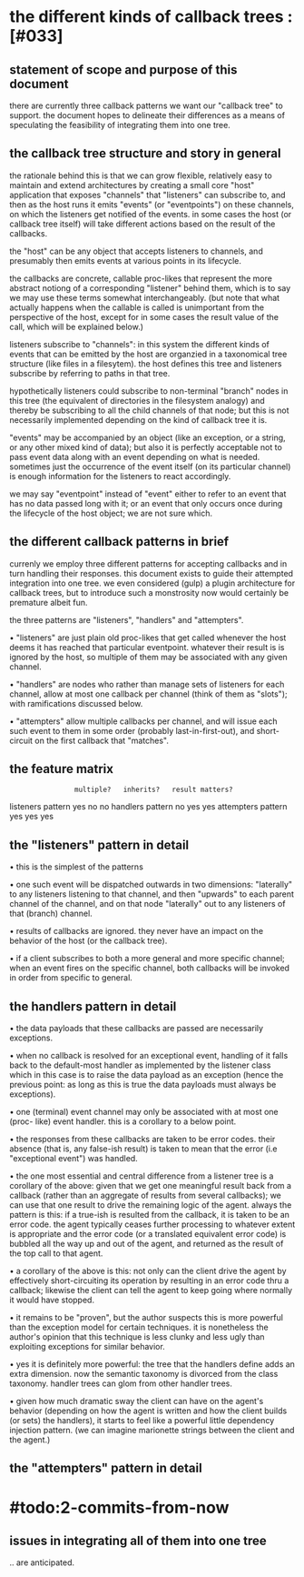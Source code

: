 # the different kinds of callback trees :[#033]

## statement of scope and purpose of this document

there are currently three callback patterns we want our "callback tree"
to support. the document hopes to delineate their differences as a means
of speculating the feasibility of integrating them into one tree.


## the callback tree structure and story in general

the rationale behind this is that we can grow flexible, relatively easy to
maintain and extend architectures by creating a small core "host" application
that exposes "channels" that "listeners" can subscribe to, and then as the
host runs it emits "events" (or "eventpoints") on these channels, on which
the listeners get notified of the events. in some cases the host (or callback
tree itself) will take different actions based on the result of the callbacks.

the "host" can be any object that accepts listeners to channels, and
presumably then emits events at various points in its lifecycle.

the callbacks are concrete, callable proc-likes that represent the more
abstract notiong of a corresponding "listener" behind them, which is to say we
may use these terms somewhat interchangeably. (but note that what actually
happens when the callable is called is unimportant from the perspective of the
host, except for in some cases the result value of the call, which will be
explained below.)

listeners subscribe to "channels": in this system the different kinds of
events that can be emitted by the host are organzied in a taxonomical tree
structure (like files in a filesytem). the host defines this tree and
listeners subscribe by referring to paths in that tree.

hypothetically listeners could subscribe to non-terminal "branch" nodes in
this tree (the equivalent of directories in the filesystem analogy) and
thereby be subscribing to all the child channels of that node; but this is not
necessarily implemented depending on the kind of callback tree it is.

"events" may be accompanied by an object (like an exception, or a string, or
any other mixed kind of data); but also it is perfectly acceptable not to pass
event data along with an event depending on what is needed. sometimes just the
occurrence of the event itself (on its particular channel) is enough
information for the listeners to react accordingly.

we may say "eventpoint" instead of "event" either to refer to an event that
has no data passed long with it; or an event that only occurs once during the
lifecycle of the host object; we are not sure which.



## the different callback patterns in brief

currenly we employ three different patterns for accepting callbacks and in
turn handling their responses. this document exists to guide their attempted
integration into one tree. we even considered (gulp) a plugin architecture
for callback trees, but to introduce such a monstrosity now would certainly
be premature albeit fun.

the three patterns are "listeners", "handlers" and "attempters".

• "listeners" are just plain old proc-likes that get called whenever the host
  deems it has reached that particular eventpoint. whatever their result is
  is ignored by the host, so multiple of them may be associated with any given
  channel.

• "handlers" are nodes who rather than manage sets of listeners for each
  channel, allow at most one callback per channel (think of them as "slots");
  with ramifications discussed below.

• "attempters" allow multiple callbacks per channel, and will issue each such
  event to them in some order (probably last-in-first-out), and short-circuit
  on the first callback that "matches".



## the feature matrix

                    multiple?   inherits?   result matters?
listeners pattern         yes          no               no
handlers pattern           no         yes              yes
attempters pattern        yes         yes              yes



## the "listeners" pattern in detail

• this is the simplest of the patterns

• one such event will be dispatched outwards in two dimensions: "laterally"
  to any listeners listening to that channel, and then "upwards" to each
  parent channel of the channel, and on that node "laterally" out to any
  listeners of that (branch) channel.

• results of callbacks are ignored. they never have an impact on the behavior
  of the host (or the callback tree).

• if a client subscribes to both a more general and more specific channel;
  when an event fires on the specific channel, both callbacks will be invoked
  in order from specific to general.


## the handlers pattern in detail

• the data payloads that these callbacks are passed are necessarily
  exceptions.

• when no callback is resolved for an exceptional event, handling of it falls
  back to the default-most handler as implemented by the listener class which
  in this case is to raise the data payload as an exception (hence the
  previous point: as long as this is true the data payloads must always be
  exceptions).

• one (terminal) event channel may only be associated with at most one (proc-
  like) event handler. this is a corollary to a below point.

• the responses from these callbacks are taken to be error codes. their
  absence (that is, any false-ish result) is taken to mean that the error (i.e
  "exceptional event") was handled.

• the one most essential and central difference from a listener tree is a
  corollary of the above: given that we get one meaningful result back from a
  callback (rather than an aggregate of results from several callbacks); we
  can use that one result to drive the remaining logic of the agent. always
  the pattern is this: if a true-ish is resulted from the callback, it is
  taken to be an error code. the agent typically ceases further processing to
  whatever extent is appropriate and the error code (or a translated
  equivalent error code) is bubbled all the way up and out of the agent, and
  returned as the result of the top call to that agent.

• a corollary of the above is this: not only can the client drive the agent
  by effectively short-circuiting its operation by resulting in an error code
  thru a callback; likewise the client can tell the agent to keep going where
  normally it would have stopped.

• it remains to be "proven", but the author suspects this is more powerful
  than the exception model for certain techniques. it is nonetheless the
  author's opinion that this technique is less clunky and less ugly than
  exploiting exceptions for similar behavior.

• yes it is definitely more powerful: the tree that the handlers define adds
  an extra dimension. now the semantic taxonomy is divorced from the class
  taxonomy. handler trees can glom from other handler trees.

• given how much dramatic sway the client can have on the agent's behavior
  (depending on how the agent is written and how the client builds (or sets)
  the handlers), it starts to feel like a powerful little dependency injection
  pattern. (we can imagine marionette strings between the client and the agent.)



## the "attempters" pattern in detail

# #todo:2-commits-from-now



## issues in integrating all of them into one tree

.. are anticipated.
